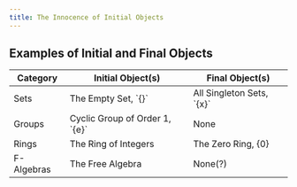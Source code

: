```yaml
---
title: The Innocence of Initial Objects
---
```


## Examples of Initial and Final Objects

<table class="table table-striped table-bordered table-responsive">
    <thead>
        <tr><th>Category</th><th>Initial Object(s)</th><th>Final Object(s)</th></tr>
    </thead>
    <tbody>
        <tr><td>Sets</td><td>The Empty Set, `{}`</td><td>All Singleton Sets, `{x}`</td></tr>
        <tr><td>Groups</td><td>Cyclic Group of Order 1, `{e}`</td><td>None</td></tr>
        <tr><td>Rings</td><td>The Ring of Integers</td><td>The Zero Ring, {0}</td></tr>
        <tr><td>F-Algebras</td><td>The Free Algebra</td><td>None(?)</td></tr>
    </tbody>
</table>
